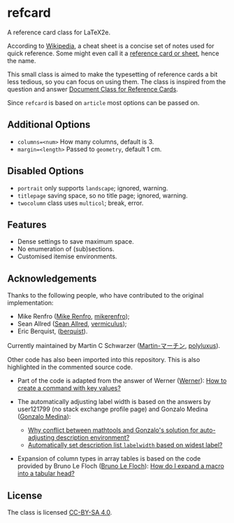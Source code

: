 # refcard

A reference card class for LaTeX2e.

According to [Wikipedia](https://en.wikipedia.org/wiki/Cheat_sheet), 
a cheat sheet is a concise set of notes used for quick reference.
Some might even call it a [reference card or sheet](https://en.wikipedia.org/wiki/Reference_card), 
hence the name.

This small class is aimed to make the typesetting of 
reference cards a bit less tedious, so you can focus on using them.
The class is inspired from the question and answer 
[Document Class for Reference Cards](https://tex.stackexchange.com/q/99765).

Since `refcard` is based on `article` most options can be passed on.

## Additional Options

  * `columns=<num>`    How many columns, default is 3.
  * `margin=<length>` Passed to `geometry`, default 1 cm.

## Disabled Options

  * `portrait`   only supports `landscape`; ignored, warning.
  * `titlepage`  saving space, so no title page; ignored, warning.
  * `twocolumn`  class uses `multicol`; break, error.

## Features

  * Dense settings to save maximum space.
  * No enumeration of (sub)sections.
  * Customised itemise environments.

## Acknowledgements

Thanks to the following people, who have contributed to the
original implementation:

 - Mike Renfro ([Mike Renfro](https://tex.stackexchange.com/users/3345),
  [mikerenfro](https://github.com/mikerenfro));
 - Sean Allred ([Sean Allred](https://tex.stackexchange.com/users/17423),
  [vermiculus](https://github.com/vermiculus));
 - Eric Berquist, ([berquist](https://github.com/berquist)).

Currently maintained by Martin C Schwarzer ([Martin-マーチン](https://chemistry.stackexchange.com/users/4945),
  [polyluxus](https://github.com/polyluxus)).


Other code has also been imported into this repository. 
This is also highlighted in the commented source code.

 - Part of the code is adapted from the answer of Werner ([Werner](https://tex.stackexchange.com/users/5764)):
   [How to create a command with key values?](https://tex.stackexchange.com/a/34314/33413)

 - The automatically adjusting label width is based on the answers by user121799 (no stack exchange profile page)
   and Gonzalo Medina ([Gonzalo Medina](https://tex.stackexchange.com/users/3954)):
   - [Why conflict between mathtools and Gonzalo's solution for auto-adjusting description environment?](https://tex.stackexchange.com/q/461056/33413)
   - [Automatically set description list `labelwidth` based on widest label?](https://tex.stackexchange.com/q/130097/33413)

 - Expansion of column types in array tables is based on the code provided by Bruno Le Floch
   ([Bruno Le Floch](https://tex.stackexchange.com/users/2707)):
   [How do I expand a macro into a tabular head?](https://tex.stackexchange.com/a/14460/33413)

## License

The class is licensed [CC-BY-SA 4.0](LICENSE.markdown).

